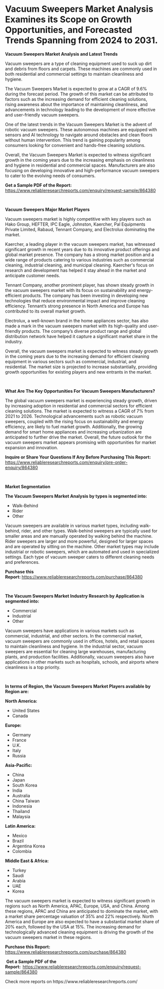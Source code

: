<p><h1>Vacuum Sweepers Market Analysis Examines its Scope on Growth Opportunities, and Forecasted Trends Spanning from 2024 to 2031.</h1></p><p><strong>Vacuum Sweepers Market Analysis and Latest Trends</strong></p>
<p><p>Vacuum sweepers are a type of cleaning equipment used to suck up dirt and debris from floors and carpets. These machines are commonly used in both residential and commercial settings to maintain cleanliness and hygiene.</p><p>The Vacuum Sweepers Market is expected to grow at a CAGR of 9.6% during the forecast period. The growth of this market can be attributed to factors such as the increasing demand for efficient cleaning solutions, rising awareness about the importance of maintaining cleanliness, and advancements in technology leading to the development of more effective and user-friendly vacuum sweepers.</p><p>One of the latest trends in the Vacuum Sweepers Market is the advent of robotic vacuum sweepers. These autonomous machines are equipped with sensors and AI technology to navigate around obstacles and clean floors without human intervention. This trend is gaining popularity among consumers looking for convenient and hands-free cleaning solutions.</p><p>Overall, the Vacuum Sweepers Market is expected to witness significant growth in the coming years due to the increasing emphasis on cleanliness and hygiene in residential and commercial spaces. Manufacturers are also focusing on developing innovative and high-performance vacuum sweepers to cater to the evolving needs of consumers.</p></p>
<p><strong>Get a Sample PDF of the Report:&nbsp;</strong> <a href="https://www.reliableresearchreports.com/enquiry/request-sample/864380">https://www.reliableresearchreports.com/enquiry/request-sample/864380</a></p>
<p>&nbsp;</p>
<p><strong>Vacuum Sweepers Major Market Players</strong></p>
<p><p>Vacuum sweepers market is highly competitive with key players such as Hako Group, HEFTER, IPC Eagle, Johnston, Kaercher, Pal Equipments Private Limited, Rabaud, Tennant Company, and Electrolux dominating the market. </p><p>Kaercher, a leading player in the vacuum sweepers market, has witnessed significant growth in recent years due to its innovative product offerings and global market presence. The company has a strong market position and a wide range of products catering to various industries such as commercial cleaning, industrial cleaning, and municipal cleaning. Kaercher's focus on research and development has helped it stay ahead in the market and anticipate customer needs.</p><p>Tennant Company, another prominent player, has shown steady growth in the vacuum sweepers market with its focus on sustainability and energy-efficient products. The company has been investing in developing new technologies that reduce environmental impact and improve cleaning efficiency. Tennant’s strong presence in North America and Europe has contributed to its overall market growth.</p><p>Electrolux, a well-known brand in the home appliances sector, has also made a mark in the vacuum sweepers market with its high-quality and user-friendly products. The company’s diverse product range and global distribution network have helped it capture a significant market share in the industry.</p><p>Overall, the vacuum sweepers market is expected to witness steady growth in the coming years due to the increasing demand for efficient cleaning equipment in various sectors such as commercial, industrial, and residential. The market size is projected to increase substantially, providing growth opportunities for existing players and new entrants in the market.</p></p>
<p>&nbsp;</p>
<p><strong>What Are The Key Opportunities For Vacuum Sweepers Manufacturers?</strong></p>
<p><p>The global vacuum sweepers market is experiencing steady growth, driven by increasing adoption in residential and commercial sectors for efficient cleaning solutions. The market is expected to witness a CAGR of 7% from 2021 to 2026. Technological advancements such as robotic vacuum sweepers, coupled with the rising focus on sustainability and energy efficiency, are likely to fuel market growth. Additionally, the growing demand for smart home appliances and increasing urbanization are anticipated to further drive the market. Overall, the future outlook for the vacuum sweepers market appears promising with opportunities for market expansion and innovation.</p></p>
<p><strong>Inquire or Share Your Questions If Any Before Purchasing This Report:</strong> <a href="https://www.reliableresearchreports.com/enquiry/pre-order-enquiry/864380">https://www.reliableresearchreports.com/enquiry/pre-order-enquiry/864380</a></p>
<p>&nbsp;</p>
<p><strong>Market Segmentation</strong></p>
<p><strong>The Vacuum Sweepers Market Analysis by types is segmented into:</strong></p>
<p><ul><li>Walk-Behind</li><li>Rider</li><li>Other</li></ul></p>
<p><p>Vacuum sweepers are available in various market types, including walk-behind, rider, and other types. Walk-behind sweepers are typically used for smaller areas and are manually operated by walking behind the machine. Rider sweepers are larger and more powerful, designed for larger spaces and are operated by sitting on the machine. Other market types may include industrial or robotic sweepers, which are automated and used in specialized settings. Each type of vacuum sweeper caters to different cleaning needs and preferences.</p></p>
<p><strong>Purchase this Report:&nbsp;</strong><a href="https://www.reliableresearchreports.com/purchase/864380">https://www.reliableresearchreports.com/purchase/864380</a></p>
<p>&nbsp;</p>
<p><strong>The Vacuum Sweepers Market Industry Research by Application is segmented into:</strong></p>
<p><ul><li>Commercial</li><li>Industrial</li><li>Other</li></ul></p>
<p><p>Vacuum sweepers have applications in various markets such as commercial, industrial, and other sectors. In the commercial market, vacuum sweepers are commonly used in offices, hotels, and retail spaces to maintain cleanliness and hygiene. In the industrial sector, vacuum sweepers are essential for cleaning large warehouses, manufacturing plants, and production facilities. Additionally, vacuum sweepers also have applications in other markets such as hospitals, schools, and airports where cleanliness is a top priority.</p></p>
<p>&nbsp;</p>
<p><strong>In terms of Region, the Vacuum Sweepers Market Players available by Region are:</strong></p>
<p>
    <p> <strong> North America: </strong>
        <ul>
            <li>United States</li>
            <li>Canada</li>
        </ul>
        </p> 
    <p> <strong> Europe: </strong>
        <ul>
            <li>Germany</li>
            <li>France</li>
            <li>U.K.</li>
            <li>Italy</li>
            <li>Russia</li>
        </ul>
        </p> 
    <p> <strong> Asia-Pacific: </strong>
        <ul>
            <li>China</li>
            <li>Japan</li>
            <li>South Korea</li>
            <li>India</li>
            <li>Australia</li>
            <li>China Taiwan</li>
            <li>Indonesia</li>
            <li>Thailand</li>
            <li>Malaysia</li>
        </ul>
        </p> 
    <p> <strong> Latin America: </strong>
        <ul>
            <li>Mexico</li>
            <li>Brazil</li>
            <li>Argentina Korea</li>
            <li>Colombia</li>
        </ul>
        </p> 
    <p> <strong> Middle East & Africa: </strong>
        <ul>
            <li>Turkey</li>
            <li>Saudi</li>
            <li>Arabia</li>
            <li>UAE</li>
            <li>Korea</li>
        </ul>
    </p>
    </p>
<p><p>The vacuum sweepers market is expected to witness significant growth in regions such as North America, APAC, Europe, USA, and China. Among these regions, APAC and China are anticipated to dominate the market, with a market share percentage valuation of 35% and 22% respectively. North America and Europe are also expected to have a substantial market share of 20% each, followed by the USA at 15%. The increasing demand for technologically advanced cleaning equipment is driving the growth of the vacuum sweepers market in these regions.</p></p>
<p><strong>Purchase this Report: </strong><a href="https://www.reliableresearchreports.com/purchase/864380">https://www.reliableresearchreports.com/purchase/864380</a></p>
<p>&nbsp;<strong>Get a Sample PDF of the Report:&nbsp;&nbsp;</strong><a href="https://www.reliableresearchreports.com/enquiry/request-sample/864380">https://www.reliableresearchreports.com/enquiry/request-sample/864380</a></p>
<p><strong></strong></p>
<p>Check more reports on https://www.reliableresearchreports.com/</p>